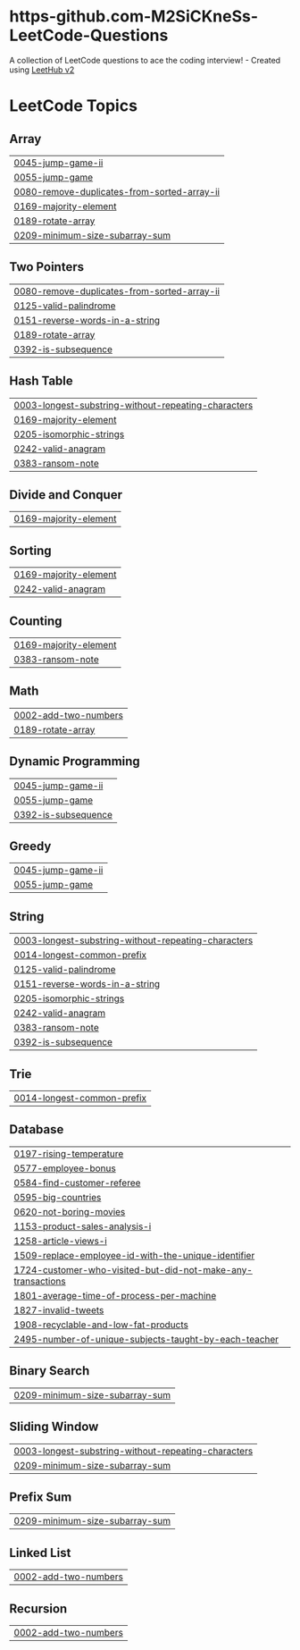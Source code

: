# https-github.com-M2SiCKneSs-LeetCode-Questions
A collection of LeetCode questions to ace the coding interview! - Created using [LeetHub v2](https://github.com/arunbhardwaj/LeetHub-2.0)

<!---LeetCode Topics Start-->
# LeetCode Topics
## Array
|  |
| ------- |
| [0045-jump-game-ii](https://github.com/M2SiCKneSs/https-github.com-M2SiCKneSs-LeetCode-Questions/tree/master/0045-jump-game-ii) |
| [0055-jump-game](https://github.com/M2SiCKneSs/https-github.com-M2SiCKneSs-LeetCode-Questions/tree/master/0055-jump-game) |
| [0080-remove-duplicates-from-sorted-array-ii](https://github.com/M2SiCKneSs/https-github.com-M2SiCKneSs-LeetCode-Questions/tree/master/0080-remove-duplicates-from-sorted-array-ii) |
| [0169-majority-element](https://github.com/M2SiCKneSs/https-github.com-M2SiCKneSs-LeetCode-Questions/tree/master/0169-majority-element) |
| [0189-rotate-array](https://github.com/M2SiCKneSs/https-github.com-M2SiCKneSs-LeetCode-Questions/tree/master/0189-rotate-array) |
| [0209-minimum-size-subarray-sum](https://github.com/M2SiCKneSs/https-github.com-M2SiCKneSs-LeetCode-Questions/tree/master/0209-minimum-size-subarray-sum) |
## Two Pointers
|  |
| ------- |
| [0080-remove-duplicates-from-sorted-array-ii](https://github.com/M2SiCKneSs/https-github.com-M2SiCKneSs-LeetCode-Questions/tree/master/0080-remove-duplicates-from-sorted-array-ii) |
| [0125-valid-palindrome](https://github.com/M2SiCKneSs/https-github.com-M2SiCKneSs-LeetCode-Questions/tree/master/0125-valid-palindrome) |
| [0151-reverse-words-in-a-string](https://github.com/M2SiCKneSs/https-github.com-M2SiCKneSs-LeetCode-Questions/tree/master/0151-reverse-words-in-a-string) |
| [0189-rotate-array](https://github.com/M2SiCKneSs/https-github.com-M2SiCKneSs-LeetCode-Questions/tree/master/0189-rotate-array) |
| [0392-is-subsequence](https://github.com/M2SiCKneSs/https-github.com-M2SiCKneSs-LeetCode-Questions/tree/master/0392-is-subsequence) |
## Hash Table
|  |
| ------- |
| [0003-longest-substring-without-repeating-characters](https://github.com/M2SiCKneSs/https-github.com-M2SiCKneSs-LeetCode-Questions/tree/master/0003-longest-substring-without-repeating-characters) |
| [0169-majority-element](https://github.com/M2SiCKneSs/https-github.com-M2SiCKneSs-LeetCode-Questions/tree/master/0169-majority-element) |
| [0205-isomorphic-strings](https://github.com/M2SiCKneSs/https-github.com-M2SiCKneSs-LeetCode-Questions/tree/master/0205-isomorphic-strings) |
| [0242-valid-anagram](https://github.com/M2SiCKneSs/https-github.com-M2SiCKneSs-LeetCode-Questions/tree/master/0242-valid-anagram) |
| [0383-ransom-note](https://github.com/M2SiCKneSs/https-github.com-M2SiCKneSs-LeetCode-Questions/tree/master/0383-ransom-note) |
## Divide and Conquer
|  |
| ------- |
| [0169-majority-element](https://github.com/M2SiCKneSs/https-github.com-M2SiCKneSs-LeetCode-Questions/tree/master/0169-majority-element) |
## Sorting
|  |
| ------- |
| [0169-majority-element](https://github.com/M2SiCKneSs/https-github.com-M2SiCKneSs-LeetCode-Questions/tree/master/0169-majority-element) |
| [0242-valid-anagram](https://github.com/M2SiCKneSs/https-github.com-M2SiCKneSs-LeetCode-Questions/tree/master/0242-valid-anagram) |
## Counting
|  |
| ------- |
| [0169-majority-element](https://github.com/M2SiCKneSs/https-github.com-M2SiCKneSs-LeetCode-Questions/tree/master/0169-majority-element) |
| [0383-ransom-note](https://github.com/M2SiCKneSs/https-github.com-M2SiCKneSs-LeetCode-Questions/tree/master/0383-ransom-note) |
## Math
|  |
| ------- |
| [0002-add-two-numbers](https://github.com/M2SiCKneSs/https-github.com-M2SiCKneSs-LeetCode-Questions/tree/master/0002-add-two-numbers) |
| [0189-rotate-array](https://github.com/M2SiCKneSs/https-github.com-M2SiCKneSs-LeetCode-Questions/tree/master/0189-rotate-array) |
## Dynamic Programming
|  |
| ------- |
| [0045-jump-game-ii](https://github.com/M2SiCKneSs/https-github.com-M2SiCKneSs-LeetCode-Questions/tree/master/0045-jump-game-ii) |
| [0055-jump-game](https://github.com/M2SiCKneSs/https-github.com-M2SiCKneSs-LeetCode-Questions/tree/master/0055-jump-game) |
| [0392-is-subsequence](https://github.com/M2SiCKneSs/https-github.com-M2SiCKneSs-LeetCode-Questions/tree/master/0392-is-subsequence) |
## Greedy
|  |
| ------- |
| [0045-jump-game-ii](https://github.com/M2SiCKneSs/https-github.com-M2SiCKneSs-LeetCode-Questions/tree/master/0045-jump-game-ii) |
| [0055-jump-game](https://github.com/M2SiCKneSs/https-github.com-M2SiCKneSs-LeetCode-Questions/tree/master/0055-jump-game) |
## String
|  |
| ------- |
| [0003-longest-substring-without-repeating-characters](https://github.com/M2SiCKneSs/https-github.com-M2SiCKneSs-LeetCode-Questions/tree/master/0003-longest-substring-without-repeating-characters) |
| [0014-longest-common-prefix](https://github.com/M2SiCKneSs/https-github.com-M2SiCKneSs-LeetCode-Questions/tree/master/0014-longest-common-prefix) |
| [0125-valid-palindrome](https://github.com/M2SiCKneSs/https-github.com-M2SiCKneSs-LeetCode-Questions/tree/master/0125-valid-palindrome) |
| [0151-reverse-words-in-a-string](https://github.com/M2SiCKneSs/https-github.com-M2SiCKneSs-LeetCode-Questions/tree/master/0151-reverse-words-in-a-string) |
| [0205-isomorphic-strings](https://github.com/M2SiCKneSs/https-github.com-M2SiCKneSs-LeetCode-Questions/tree/master/0205-isomorphic-strings) |
| [0242-valid-anagram](https://github.com/M2SiCKneSs/https-github.com-M2SiCKneSs-LeetCode-Questions/tree/master/0242-valid-anagram) |
| [0383-ransom-note](https://github.com/M2SiCKneSs/https-github.com-M2SiCKneSs-LeetCode-Questions/tree/master/0383-ransom-note) |
| [0392-is-subsequence](https://github.com/M2SiCKneSs/https-github.com-M2SiCKneSs-LeetCode-Questions/tree/master/0392-is-subsequence) |
## Trie
|  |
| ------- |
| [0014-longest-common-prefix](https://github.com/M2SiCKneSs/https-github.com-M2SiCKneSs-LeetCode-Questions/tree/master/0014-longest-common-prefix) |
## Database
|  |
| ------- |
| [0197-rising-temperature](https://github.com/M2SiCKneSs/https-github.com-M2SiCKneSs-LeetCode-Questions/tree/master/0197-rising-temperature) |
| [0577-employee-bonus](https://github.com/M2SiCKneSs/https-github.com-M2SiCKneSs-LeetCode-Questions/tree/master/0577-employee-bonus) |
| [0584-find-customer-referee](https://github.com/M2SiCKneSs/https-github.com-M2SiCKneSs-LeetCode-Questions/tree/master/0584-find-customer-referee) |
| [0595-big-countries](https://github.com/M2SiCKneSs/https-github.com-M2SiCKneSs-LeetCode-Questions/tree/master/0595-big-countries) |
| [0620-not-boring-movies](https://github.com/M2SiCKneSs/https-github.com-M2SiCKneSs-LeetCode-Questions/tree/master/0620-not-boring-movies) |
| [1153-product-sales-analysis-i](https://github.com/M2SiCKneSs/https-github.com-M2SiCKneSs-LeetCode-Questions/tree/master/1153-product-sales-analysis-i) |
| [1258-article-views-i](https://github.com/M2SiCKneSs/https-github.com-M2SiCKneSs-LeetCode-Questions/tree/master/1258-article-views-i) |
| [1509-replace-employee-id-with-the-unique-identifier](https://github.com/M2SiCKneSs/https-github.com-M2SiCKneSs-LeetCode-Questions/tree/master/1509-replace-employee-id-with-the-unique-identifier) |
| [1724-customer-who-visited-but-did-not-make-any-transactions](https://github.com/M2SiCKneSs/https-github.com-M2SiCKneSs-LeetCode-Questions/tree/master/1724-customer-who-visited-but-did-not-make-any-transactions) |
| [1801-average-time-of-process-per-machine](https://github.com/M2SiCKneSs/https-github.com-M2SiCKneSs-LeetCode-Questions/tree/master/1801-average-time-of-process-per-machine) |
| [1827-invalid-tweets](https://github.com/M2SiCKneSs/https-github.com-M2SiCKneSs-LeetCode-Questions/tree/master/1827-invalid-tweets) |
| [1908-recyclable-and-low-fat-products](https://github.com/M2SiCKneSs/https-github.com-M2SiCKneSs-LeetCode-Questions/tree/master/1908-recyclable-and-low-fat-products) |
| [2495-number-of-unique-subjects-taught-by-each-teacher](https://github.com/M2SiCKneSs/https-github.com-M2SiCKneSs-LeetCode-Questions/tree/master/2495-number-of-unique-subjects-taught-by-each-teacher) |
## Binary Search
|  |
| ------- |
| [0209-minimum-size-subarray-sum](https://github.com/M2SiCKneSs/https-github.com-M2SiCKneSs-LeetCode-Questions/tree/master/0209-minimum-size-subarray-sum) |
## Sliding Window
|  |
| ------- |
| [0003-longest-substring-without-repeating-characters](https://github.com/M2SiCKneSs/https-github.com-M2SiCKneSs-LeetCode-Questions/tree/master/0003-longest-substring-without-repeating-characters) |
| [0209-minimum-size-subarray-sum](https://github.com/M2SiCKneSs/https-github.com-M2SiCKneSs-LeetCode-Questions/tree/master/0209-minimum-size-subarray-sum) |
## Prefix Sum
|  |
| ------- |
| [0209-minimum-size-subarray-sum](https://github.com/M2SiCKneSs/https-github.com-M2SiCKneSs-LeetCode-Questions/tree/master/0209-minimum-size-subarray-sum) |
## Linked List
|  |
| ------- |
| [0002-add-two-numbers](https://github.com/M2SiCKneSs/https-github.com-M2SiCKneSs-LeetCode-Questions/tree/master/0002-add-two-numbers) |
## Recursion
|  |
| ------- |
| [0002-add-two-numbers](https://github.com/M2SiCKneSs/https-github.com-M2SiCKneSs-LeetCode-Questions/tree/master/0002-add-two-numbers) |
<!---LeetCode Topics End-->